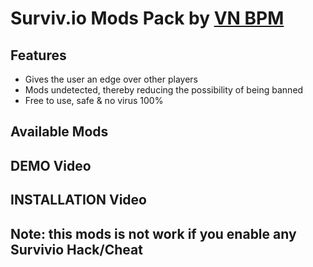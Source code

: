 # Surviv.io Mods Pack by [VN BPM](https://www.youtube.com/channel/UCMZkPR_pngZGGRB8Ec7BkHA)

## Features
- Gives the user an edge over other players
- Mods undetected, thereby reducing the possibility of being banned
- Free to use, safe & no virus 100%

## Available Mods

## DEMO Video

## INSTALLATION Video

## Note: this mods is not work if you enable any Survivio Hack/Cheat
